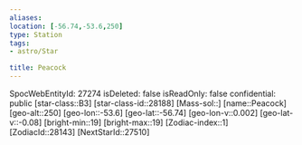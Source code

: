```yaml
---
aliases: 
location: [-56.74,-53.6,250]
type: Station
tags:
- astro/Star

title: Peacock
---
```

SpocWebEntityId: 27274
isDeleted: false
isReadOnly: false
confidential: public
[star-class::B3]
[star-class-id::28188]
[Mass-sol::]
[name::Peacock]
[geo-alt::250]
[geo-lon::-53.6]
[geo-lat::-56.74]
[geo-lon-v::0.002]
[geo-lat-v::-0.08]
[bright-min::19]
[bright-max::19]
[Zodiac-index::1]
[ZodiacId::28143]
[NextStarId::27510]



